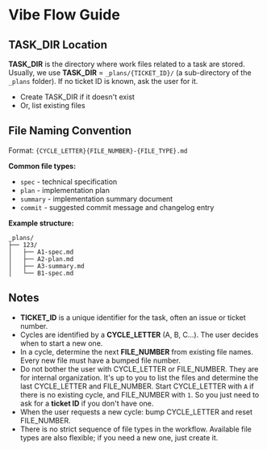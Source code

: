 # Vibe Flow Guide

## TASK_DIR Location

**TASK_DIR** is the directory where work files related to a task are stored. Usually, we use **TASK_DIR** = `_plans/{TICKET_ID}/` (a sub-directory of the `_plans` folder). If no ticket ID is known, ask the user for it.

- Create TASK_DIR if it doesn't exist
- Or, list existing files

## File Naming Convention

Format: `{CYCLE_LETTER}{FILE_NUMBER}-{FILE_TYPE}.md`

**Common file types:**

- `spec` - technical specification
- `plan` - implementation plan  
- `summary` - implementation summary document
- `commit` - suggested commit message and changelog entry

**Example structure:**

```text
_plans/
├── 123/
│   ├── A1-spec.md
│   ├── A2-plan.md
│   ├── A3-summary.md
│   └── B1-spec.md
```

## Notes

- **TICKET_ID** is a unique identifier for the task, often an issue or ticket number.
- Cycles are identified by a **CYCLE_LETTER** (A, B, C...). The user decides when to start a new one.
- In a cycle, determine the next **FILE_NUMBER** from existing file names. Every new file must have a bumped file number.
- Do not bother the user with CYCLE_LETTER or FILE_NUMBER. They are for internal organization. It's up to you to list the files and determine the last CYCLE_LETTER and FILE_NUMBER. Start CYCLE_LETTER with `A` if there is no existing cycle, and FILE_NUMBER with `1`. So you just need to ask for a **ticket ID** if you don't have one.
- When the user requests a new cycle: bump CYCLE_LETTER and reset FILE_NUMBER.
- There is no strict sequence of file types in the workflow. Available file types are also flexible; if you need a new one, just create it.
